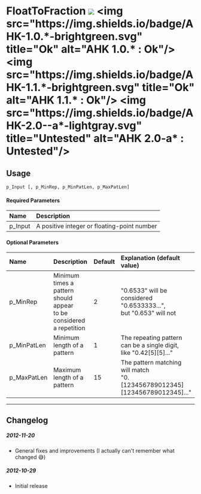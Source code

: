 # FloatToFraction [![](https://img.shields.io/badge/License-AGPL_v3-blue.svg)](https://tldrlegal.com/license/gnu-affero-general-public-license-v3-(agpl-3.0)) <img src="https://img.shields.io/badge/AHK-1.0.*-brightgreen.svg" title="Ok" alt="AHK 1.0.* : Ok"/> <img src="https://img.shields.io/badge/AHK-1.1.*-brightgreen.svg" title="Ok" alt="AHK 1.1.* : Ok"/> <img src="https://img.shields.io/badge/AHK-2.0--a*-lightgray.svg" title="Untested" alt="AHK 2.0-a* : Untested"/>

## Usage
```p_Input [, p_MinRep, p_MinPatLen, p_MaxPatLen]```

#### Required Parameters
| Name | Description |
| :--- | :--- |
| p_Input | A positive integer or floating-point number |

#### Optional Parameters
| Name | Description | Default | Explanation (default value) |
| :--- | :--- | :--- | :--- |
| p_MinRep | Minimum times a pattern should appear<br>to be considered a repetition | 2 | "0.6533" will be considered "0.6533333...",<br>but "0.653" will not |
| p_MinPatLen | Minimum length of a pattern | 1 | The repeating pattern can be a single digit,<br>like "0.42[5][5]..." |
| p_MaxPatLen | Maximum length of a pattern | 15 | The pattern matching will match<br>"0.[123456789012345][123456789012345]..." |

-----------------------

## Changelog

##### 2012-11-20
* General fixes and improvements (I actually can't remember what changed :sweat_smile:)

##### 2012-10-29
* Initial release
